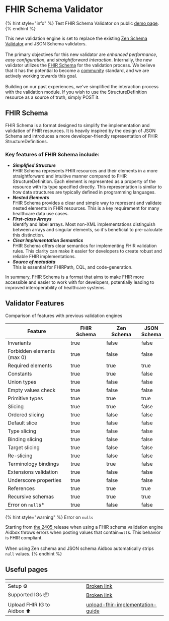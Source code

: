 # FHIR Schema Validator

{% hint style="info" %}
Test FHIR Schema Validator on public [demo page](https://fhir-validator.aidbox.app).
{% endhint %}

This new validation engine is set to replace the existing [Zen Schema Validator](../../../reference/settings/zen-project.md) and JSON Schema validators. \
\
The primary objectives for this new validator are _enhanced performance_, _easy configuration_, and _straightforward interaction_. Internally, the new validator utilizes the [FHIR Schema](https://github.com/fhir-schema/fhir-schema) for the validation process. We believe that it has the potential to become a [community](https://chat.fhir.org/#narrow/stream/391879-FHIR-Schema/topic/early.20draft) standard, and we are actively working towards this goal. \
\
Building on our past experiences, we've simplified the interaction process with the validation module. If you wish to use the StructureDefinition resource as a source of truth, simply POST it.

## FHIR Schema

FHIR Schema is a format designed to simplify the implementation and validation of FHIR resources. It is heavily inspired by the design of JSON Schema and introduces a more developer-friendly representation of FHIR StructureDefinitions.

### Key features of FHIR Schema include:

* _**Simplified Structure**_\
  FHIR Schema represents FHIR resources and their elements in a more straightforward and intuitive manner compared to FHIR StructureDefinition. Each element is represented as a property of the resource with its type specified directly. This representation is similar to how data structures are typically defined in programming languages.
* _**Nested Elements**_\
  FHIR Schema provides a clear and simple way to represent and validate nested elements in FHIR resources. This is a key requirement for many healthcare data use cases.
* _**First-class Arrays**_\
  Identify and label arrays. Most non-XML implementations distinguish between arrays and singular elements, so it's beneficial to pre-calculate this distinction.
* _**Clear Implementation Semantics**_\
  FHIR Schema offers clear semantics for implementing FHIR validation rules. This clarity can make it easier for developers to create robust and reliable FHIR implementations.
* _**Source of metadata**_\
  This is essential for FHIRPath, CQL, and code-generation.

In summary, FHIR Schema is a format that aims to make FHIR more accessible and easier to work with for developers, potentially leading to improved interoperability of healthcare systems.

## Validator Features

Comparison of features with previous validation engines

<table data-full-width="false"><thead><tr><th width="284">Feature</th><th width="136" data-type="checkbox">FHIR Schema</th><th width="131" data-type="checkbox">Zen Schema</th><th data-type="checkbox">JSON Schema</th></tr></thead><tbody><tr><td>Invariants</td><td>true</td><td>false</td><td>false</td></tr><tr><td>Forbidden elements (max 0)</td><td>true</td><td>false</td><td>false</td></tr><tr><td>Required elements</td><td>true</td><td>true</td><td>true</td></tr><tr><td>Constants</td><td>true</td><td>true</td><td>false</td></tr><tr><td>Union types</td><td>true</td><td>false</td><td>false</td></tr><tr><td>Empty values check</td><td>true</td><td>false</td><td>false</td></tr><tr><td>Primitive types</td><td>true</td><td>true</td><td>true</td></tr><tr><td>Slicing</td><td>true</td><td>true</td><td>false</td></tr><tr><td>Ordered slicing</td><td>true</td><td>false</td><td>false</td></tr><tr><td>Default slice</td><td>true</td><td>false</td><td>false</td></tr><tr><td>Type slicing</td><td>true</td><td>false</td><td>false</td></tr><tr><td>Binding slicing</td><td>true</td><td>false</td><td>false</td></tr><tr><td>Target slicing</td><td>true</td><td>false</td><td>false</td></tr><tr><td>Re-slicing</td><td>true</td><td>false</td><td>false</td></tr><tr><td>Terminology bindings</td><td>true</td><td>true</td><td>false</td></tr><tr><td>Extensions validation</td><td>true</td><td>false</td><td>false</td></tr><tr><td>Underscore properties</td><td>true</td><td>false</td><td>false</td></tr><tr><td>References</td><td>true</td><td>true</td><td>true</td></tr><tr><td>Recursive schemas</td><td>true</td><td>true</td><td>true</td></tr><tr><td>Error on <code>null</code>s*</td><td>true</td><td>false</td><td>false</td></tr></tbody></table>

{% hint style="warning" %}
Error on `nulls`

Starting from [the 2405 ](../../../overview/release-notes.md#may-2024-stable-2405)release when using a FHIR schema validation engine Aidbox throws errors when posting values that contain`null`s. This behavior is FHIR compliant.  \
\
When using Zen schema and JSON schema Aidbox automatically strips `null` values.
{% endhint %}

## Useful pages

<table data-view="cards"><thead><tr><th></th><th></th><th></th><th data-hidden data-card-cover data-type="files"></th><th data-hidden data-card-target data-type="content-ref"></th></tr></thead><tbody><tr><td>Setup ⚙️</td><td></td><td></td><td></td><td><a href="broken-reference">Broken link</a></td></tr><tr><td>Supported IGs 📦</td><td></td><td></td><td></td><td><a href="broken-reference">Broken link</a></td></tr><tr><td>Upload FHIR IG to Aidbox ⬆️</td><td></td><td></td><td></td><td><a href="../../../tutorials/validation-tutorials/upload-fhir-implementation-guide/">upload-fhir-implementation-guide</a></td></tr></tbody></table>


